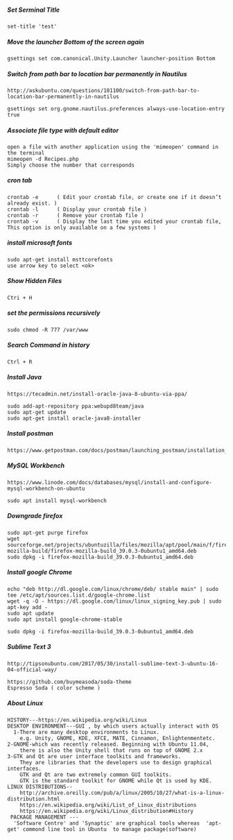 ##### Set Serminal Title
	set-title 'test'

##### Move the launcher Bottom of the screen again

	gsettings set com.canonical.Unity.Launcher launcher-position Bottom


##### Switch from path bar to location bar permanently in Nautilus

	http://askubuntu.com/questions/101100/switch-from-path-bar-to-location-bar-permanently-in-nautilus

	gsettings set org.gnome.nautilus.preferences always-use-location-entry  true


##### Associate file type with default editor

	open a file with another application using the 'mimeopen' command in the terminal
	mimeopen -d Recipes.php
	Simply choose the number that corresponds


##### cron tab

	crontab -e    	( Edit your crontab file, or create one if it doesn’t already exist. )
	crontab -l      ( Display your crontab file )
	crontab -r      ( Remove your crontab file )
	crontab -v      ( Display the last time you edited your crontab file, This option is only available on a few systems )


##### install microsoft fonts

	sudo apt-get install msttcorefonts
	use arrow key to select <ok>


##### Show Hidden Files

	Ctri + H


##### set the permissions recursively

	sudo chmod -R 777 /var/www


##### Search Command in history

	Ctrl + R


##### Install Java

	https://tecadmin.net/install-oracle-java-8-ubuntu-via-ppa/

	sudo add-apt-repository ppa:webupd8team/java
	sudo apt-get update
	sudo apt-get install oracle-java8-installer



##### Install  postman
	https://www.getpostman.com/docs/postman/launching_postman/installation_and_updates


##### MySQL Workbench
	
	https://www.linode.com/docs/databases/mysql/install-and-configure-mysql-workbench-on-ubuntu

	sudo apt install mysql-workbench

##### Downgrade firefox

	sudo apt-get purge firefox
	wget sourceforge.net/projects/ubuntuzilla/files/mozilla/apt/pool/main/f/firefox-mozilla-build/firefox-mozilla-build_39.0.3-0ubuntu1_amd64.deb
	sudo dpkg -i firefox-mozilla-build_39.0.3-0ubuntu1_amd64.deb


##### Install google Chrome

	echo "deb http://dl.google.com/linux/chrome/deb/ stable main" | sudo tee /etc/apt/sources.list.d/google-chrome.list
	wget -q -O - https://dl.google.com/linux/linux_signing_key.pub | sudo apt-key add -
	sudo apt update
	sudo apt install google-chrome-stable

	sudo dpkg -i firefox-mozilla-build_39.0.3-0ubuntu1_amd64.deb

##### Sublime Text 3

	http://tipsonubuntu.com/2017/05/30/install-sublime-text-3-ubuntu-16-04-official-way/

	https://github.com/buymeasoda/soda-theme
	Espresso Soda ( color scheme )


##### About Linux

	HISTORY---https://en.wikipedia.org/wiki/Linux
	DESKTOP ENVIRONMENT---GUI , by which users actually interact with OS
	  1-There are many desktop environments to Linux.
		e.g. Unity, GNOME, KDE, XFCE, MATE, Cinnamon, Enlightenmentetc.
	2-GNOME-which was recently released. Beginning with Ubuntu 11.04,
		there is also the Unity shell that runs on top of GNOME 2.x
	3-GTK and Qt are user interface toolkits and frameworks.
		They are libraries that the developers use to design graphical interfaces.
		GTK and Qt are two extremely common GUI toolkits.
		GTK is the standard toolkit for GNOME while Qt is used by KDE.
	LINUX DISTRIBUTIONS--
		http://archive.oreilly.com/pub/a/linux/2005/10/27/what-is-a-linux-distribution.html
		https://en.wikipedia.org/wiki/List_of_Linux_distributions
		https://en.wikipedia.org/wiki/Linux_distribution#History
	 PACKAGE MANAGEMENT ---
	  'Software Centre' and 'Synaptic' are graphical tools whereas  'apt-get' commond line tool in Ubuntu  to manage package(software)


	


	






